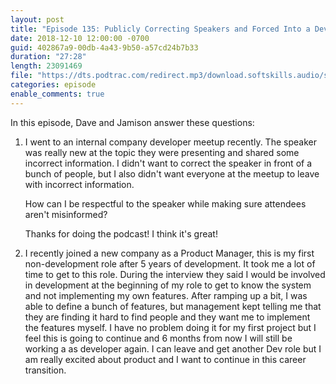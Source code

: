```yaml
---
layout: post
title: "Episode 135: Publicly Correcting Speakers and Forced Into a Dev Role as a Product Manager"
date: 2018-12-10 12:00:00 -0700
guid: 402867a9-00db-4a43-9b50-a57cd24b7b33
duration: "27:28"
length: 23091469
file: "https://dts.podtrac.com/redirect.mp3/download.softskills.audio/sse-135.mp3"
categories: episode
enable_comments: true
---
```


In this episode, Dave and Jamison answer these questions:

1. I went to an internal company developer meetup recently. The speaker was really new at the topic they were presenting and shared some incorrect information. I didn't want to correct the speaker in front of a bunch of people, but I also didn't want everyone at the meetup to leave with incorrect information.
   
   How can I be respectful to the speaker while making sure attendees aren't misinformed?
   
   Thanks for doing the podcast! I think it's great!


2. I recently joined a new company as a Product Manager, this is my first non-development role after 5 years of development. It took me a lot of time to get to this role. During the interview they said I would be involved in development at the beginning of my role to get to know the system and not implementing my own features. After ramping up a bit, I was able to define a bunch of features, but management kept telling me that they are finding it hard to find people and they want me to implement the features myself. I have no problem doing it for my first project but I feel this is going to continue and 6 months from now I will still be working a as developer again. I can leave and get another Dev role but I am really excited about product and I want to continue in this career transition.
